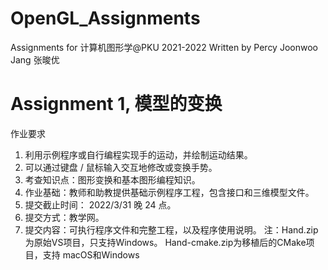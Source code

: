 # OpenGL_Assignments
Assignments for 计算机图形学@PKU 2021-2022
Written by Percy Joonwoo Jang 张晙优

# Assignment 1, 模型的变换
作业要求
1.    利用示例程序或自行编程实现手的运动，并绘制运动结果。
2.    可以通过键盘   /   鼠标输入交互地修改或变换手势。
3.    考查知识点：图形变换和基本图形编程知识。
4.    作业基础：教师和助教提供基础示例程序工程，包含接口和三维模型文件。
5.    提交截止时间：   2022/3/31   晚   24   点。
6.    提交方式：教学网。
7.    提交内容：可执行程序文件和完整工程，以及程序使用说明。
注：Hand.zip为原始VS项目，只支持Windows。  Hand-cmake.zip为移植后的CMake项目，支持  macOS和Windows

